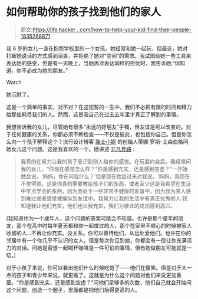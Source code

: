 # 如何帮助你的孩子找到他们的家人

> 原文:[https://life hacker . com/how-to-help-your-kid-find-their-people-1835268871](https://lifehacker.com/how-to-help-your-kid-find-their-people-1835268871)

我 6 岁的女儿一直在抱怨学校里的一个女孩。她经常和她一起玩，但最近，她对打断她说话的方式感到沮丧，并拒绝了她对“空间”的需求。我试图给她一些工具来表达她的感受，但是有一天晚上，当她再次表达同样的担忧时，我告诉她:“你知道，你不必成为她的朋友。”

Watch

她沉默了。

这是一个简单的事实，对不对？在这短暂的一生中，我们不必把有限的时间和精力给那些耗尽我们的人。然而，这是我自己在过去五年里才真正了解到的事情。

我想告诉我的女儿，尽管她有很多“永远的好朋友”手镯，但友谊是可以改变的。对于任何健康的关系，你都必须不断检查——不仅是彼此，也包括你自己。但是你怎么向一个孩子解释这个？流行设计博客 [瑞士小姐](https://www.swiss-miss.com/) 的创始人蒂娜·罗斯-艾森伯格问她女儿这个问题。这是我喜欢的一个。她讲述 [非凡套路](https://extraordinaryroutines.com/tina-roth-eisenberg) :

> 我真的在努力让我的孩子意识到别人给你的感觉。在玩耍约会后，我经常问我的女儿，“你现在感觉怎么样？”你是感到充实，还是感到空虚？“一开始她会说，‘妈妈，你在问我什么？’但是现在她会过来对我说，‘妈妈，我现在不觉得饱。这是你真的需要教给孩子们的东西，或者至少这是我希望在生活中早点学会的东西，因为我处于一些非常不健康的友谊中，因为我为某人感到难过或者感觉被操纵到友谊中。我努力让我的生活中有真正优秀的人:我知道我让他们充实，他们也让我充实，我们为彼此的成功感到高兴。

(我知道作为一个成年人，这个问题的答案可能会不和谐。也许是那个童年的朋友，那个在高中时每年夏天都和你一起度过的人，那个在家里不顺心的时候被家人收留的人...不再让你充实。没关系。你可以善待他们，从远处爱他们。也许在你的邻居中有一个你几乎不认识的女人，但是每次你见到她，你都会有一段让你充满活力的对话。问她是否想一起喝杯咖啡是一件可怕的事情，但有她做朋友可能就是一切。)

对于小孩子来说，你可以看出他们什么时候吃饱了——他们在傻笑。但是对于大一点的孩子和青少年来说，就更难了。这就是为什么这个问题对他们来说更加重要。"你是感到充实，还是感到空虚？"问他们足够多的次数，他们自己就会开始问这个问题，创造一个圈子，里面都是把他们抬得更高的人。